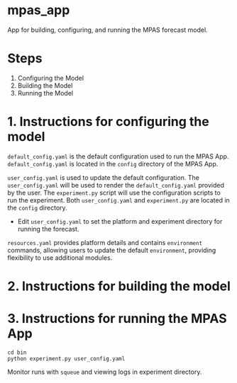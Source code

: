 # mpas_app

App for building, configuring, and running the MPAS forecast model.

# Steps

1. Configuring the Model
2. Building the Model
3. Running the Model

# 1. Instructions for configuring the model

`default_config.yaml` is the default configuration used to run the MPAS App. `default_config.yaml` is located in the `config` directory of the MPAS App.

`user_config.yaml` is used to update the default configuration. The `user_config.yaml` will be used to render the `default_config.yaml` provided by the user. The `experiment.py` script will use the configuration scripts to run the experiment. Both `user_config.yaml` and `experiment.py` are located in the `config` directory.

- Edit `user_config.yaml` to set the platform and experiment directory for running the forecast.

`resources.yaml` provides platform details and contains `environment` commands, allowing users to update the default `environment`, providing flexibility to use additional modules.

# 2. Instructions for building the model

# 3. Instructions for running the MPAS App

```
cd bin
python experiment.py user_config.yaml
```

Monitor runs with `squeue` and viewing logs in experiment directory.
